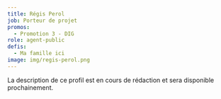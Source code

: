 ```yaml
---
title: Régis Perol
job: Porteur de projet
promos:
  - Promotion 3 - DIG
role: agent-public
defis:
  - Ma famille ici
image: img/regis-perol.png
---
```


La description de ce profil est en cours de rédaction et sera disponible prochainement.
